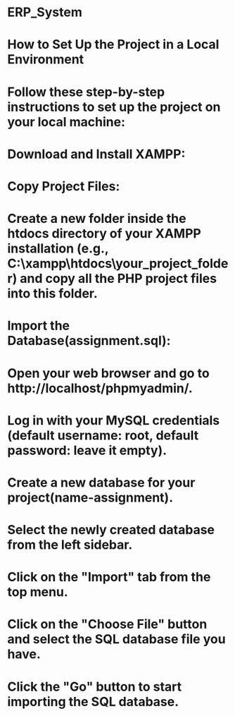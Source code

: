 # ERP_System



# How to Set Up the Project in a Local Environment

# Follow these step-by-step instructions to set up the project on your local machine:

# Download and Install XAMPP:
       
# Copy Project Files:
        
# Create a new folder inside the htdocs directory of your XAMPP installation (e.g., C:\xampp\htdocs\your_project_folder) and copy all the PHP project files into this folder.

# Import the Database(assignment.sql):

# Open your web browser and go to http://localhost/phpmyadmin/.

# Log in with your MySQL credentials (default username: root, default password: leave it empty).

# Create a new database for your project(name-assignment).

# Select the newly created database from the left sidebar.

# Click on the "Import" tab from the top menu.

# Click on the "Choose File" button and select the SQL database file you have.

# Click the "Go" button to start importing the SQL database.
